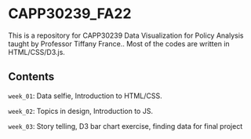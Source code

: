 # CAPP30239_FA22

This is a repository for CAPP30239 Data Visualization for Policy Analysis taught by Professor Tiffany France.. Most of the codes are written in HTML/CSS/D3.js. 

## Contents
`week_01`: Data selfie, Introduction to HTML/CSS. 

`week_02`: Topics in design, Introduction to JS. 

`week_03`: Story telling, D3 bar chart exercise, finding data for final project
